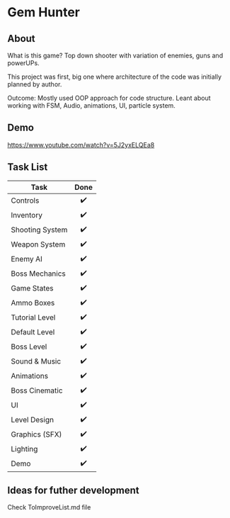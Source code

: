 # Gem Hunter

## About
What is this game? 
Top down shooter with variation of enemies, guns and powerUPs.

This project was first, big one where architecture of the code was initially planned by author.

Outcome:
Mostly used OOP approach for code structure.
Leant about working with FSM, Audio, animations, UI, particle system.

## Demo
https://www.youtube.com/watch?v=5J2yxELQEa8

## Task List
| Task | Done |
| ---- | :----: |
| Controls					| :heavy_check_mark: |
| Inventory					| :heavy_check_mark: |
| Shooting System			| :heavy_check_mark: |
| Weapon System				| :heavy_check_mark: |
| Enemy AI					| :heavy_check_mark: |
| Boss Mechanics			| :heavy_check_mark: |
| Game States				| :heavy_check_mark: |
| Ammo Boxes				| :heavy_check_mark: |
| Tutorial Level			| :heavy_check_mark: |
| Default Level				| :heavy_check_mark: |
| Boss Level				| :heavy_check_mark: |
| Sound & Music				| :heavy_check_mark: |
| Animations				| :heavy_check_mark: |
| Boss Cinematic			| :heavy_check_mark: |
| UI						| :heavy_check_mark: |
| Level Design				| :heavy_check_mark: |
| Graphics (SFX)			| :heavy_check_mark: |
| Lighting					| :heavy_check_mark: |
| Demo						| :heavy_check_mark: |

## Ideas for futher development
Check ToImproveList.md file
